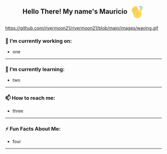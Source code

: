 <h2 align="center">Hello There! My name's Mauricio <img align="center" width="50" height="50" src="https://github.com/rivermoon21/rivermoon21/blob/main/images/waving.gif?raw=true"/> </h2>

<!--
**rivermoon21/rivermoon21** is a ✨ _special_ ✨ repository because its `README.md` (this file) appears on your GitHub profile.
-->

https://github.com/rivermoon21/rivermoon21/blob/main/images/waving.gif
### 🔭 I’m currently working on:
- one

---

### 🌱 I’m currently learning:
- two

---

### 📫 How to reach me:
- three

---

### ⚡ Fun Facts About Me:
- four

---
